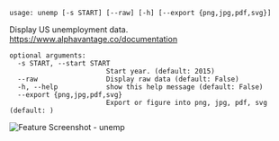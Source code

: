 ```
usage: unemp [-s START] [--raw] [-h] [--export {png,jpg,pdf,svg}]
```

Display US unemployment data. https://www.alphavantage.co/documentation

```
optional arguments:
  -s START, --start START
                        Start year. (default: 2015)
  --raw                 Display raw data (default: False)
  -h, --help            show this help message (default: False)
  --export {png,jpg,pdf,svg}
                        Export or figure into png, jpg, pdf, svg (default: )
```
<img size="1400" alt="Feature Screenshot - unemp" src="https://user-images.githubusercontent.com/85772166/142019318-4e90fb99-ab95-4549-ab52-1dcf10001494.png">
